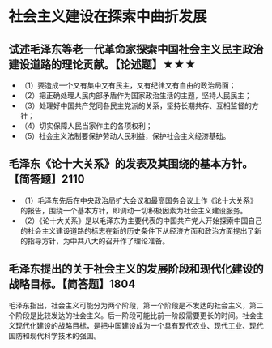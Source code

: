 # 社会主义建设在探索中曲折发展

## 试述毛泽东等老一代革命家探索中国社会主义民主政治建设道路的理论贡献。【论述题】★★★

- （1）要造成一个又有集中又有民主，又有纪律又有自由的政治局面；
- （2）把正确处理人民内部矛盾作为国家政治生活的主题，坚持人民民主；
- （3）处理好中国共产党同各民主党派的关系，坚持长期共存、互相监督的方针；
- （4）切实保障人民当家作主的各项权利；
- （5）社会主义法制要保护劳动人民利益，保护社会主义经济基础。

## 毛泽东《论十大关系》的发表及其围绕的基本方针。【简答题】2110

- （1）毛泽东先后在中央政治局扩大会议和最高国务会议上作《论十大关系》的报告，围绕一个基本方针，即调动一切积极因素为社会主义建设服务。
- （2）《论十大关系》是以毛泽东为主要代表的中国共产党人开始探索中国自己的社会主义建设道路的标志在新的历史条件下从经济方面和政治方面提出了新的指导方针，为中共八大的召开作了理论准备。

## 毛泽东提出的关于社会主义的发展阶段和现代化建设的战略目标。【简答题】1804

毛泽东指出，社会主义可能分为两个阶段，第一个阶段是不发达的社会主义，第二个阶段是比较发达的社会主义。后一阶段可能比前一阶段需要更长的时间。社会主义现代化建设的战略目标，是把中国建设成为一个具有现代农业、现代工业、现代国防和现代科学技术的强国。
